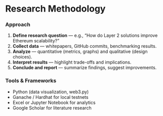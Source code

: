 # Research Methodology

### Approach
1. **Define research question** — e.g., “How do Layer 2 solutions improve Ethereum scalability?”  
2. **Collect data** — whitepapers, GitHub commits, benchmarking results.  
3. **Analyze** — quantitative (metrics, graphs) and qualitative (design choices).  
4. **Interpret results** — highlight trade-offs and implications.  
5. **Conclude and report** — summarize findings, suggest improvements.

### Tools & Frameworks
- Python (data visualization, web3.py)  
- Ganache / Hardhat for local testnets  
- Excel or Jupyter Notebook for analytics  
- Google Scholar for literature research
